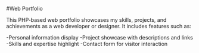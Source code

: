 #Web Portfolio

This PHP-based web portfolio showcases my skills, projects, and achievements as a web developer or designer. It includes features such as:

-Personal information display
-Project showcase with descriptions and links
-Skills and expertise highlight
-Contact form for visitor interaction

